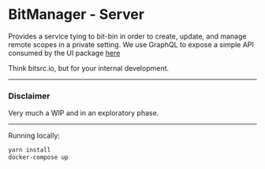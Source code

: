 # BitManager - Server

Provides a service tying to bit-bin in order to create, update, and manage
remote scopes in a private setting. We use GraphQL to expose a simple API
consumed by the UI package [here](https://github.com/abeagley/bit-manager-ui)

Think bitsrc.io, but for your internal development.

***

### Disclaimer

Very much a WIP and in an exploratory phase.

***

Running locally:

```sh
yarn install
docker-compose up
```
